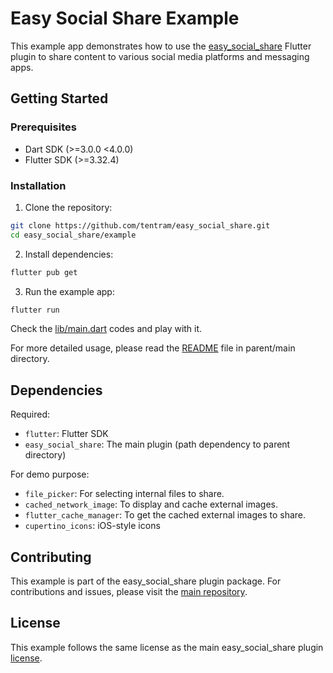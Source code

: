 # Easy Social Share Example

This example app demonstrates how to use the [easy_social_share](../README.md) Flutter plugin to share content to various social media platforms and messaging apps.

## Getting Started

### Prerequisites
- Dart SDK (>=3.0.0 <4.0.0)
- Flutter SDK (>=3.32.4)

### Installation

1. Clone the repository:
```bash
git clone https://github.com/tentram/easy_social_share.git
cd easy_social_share/example
```

2. Install dependencies:
```bash
flutter pub get
```

3. Run the example app:
```bash
flutter run
```

Check the [lib/main.dart](lib/main.dart) codes and play with it.

For more detailed usage, please read the [README](../README.md) file in parent/main directory.

## Dependencies

Required:
- `flutter`: Flutter SDK
- `easy_social_share`: The main plugin (path dependency to parent directory)

For demo purpose:
- `file_picker`: For selecting internal files to share.
- `cached_network_image`: To display and cache external images.
- `flutter_cache_manager`: To get the cached external images to share.
- `cupertino_icons`: iOS-style icons

## Contributing

This example is part of the easy_social_share plugin package. For contributions and issues, please visit the [main repository](https://github.com/tentram/easy_social_share).

## License

This example follows the same license as the main easy_social_share plugin [license](../LICENSE).
